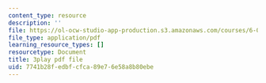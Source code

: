 ```yaml
---
content_type: resource
description: ''
file: https://ol-ocw-studio-app-production.s3.amazonaws.com/courses/6-0001-introduction-to-computer-science-and-programming-in-python-fall-2016/7741b28fedbfcfca89e76e58a8b80ebe_4gPwo38MNss.pdf
file_type: application/pdf
learning_resource_types: []
resourcetype: Document
title: 3play pdf file
uid: 7741b28f-edbf-cfca-89e7-6e58a8b80ebe
---
```

